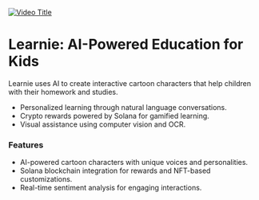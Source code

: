 [![Video Title](https://img.youtube.com/vi/OAgT0hXcPYQ/0.jpg)](https://www.youtube.com/watch?v=OAgT0hXcPYQ)




# Learnie: AI-Powered Education for Kids
Learnie uses AI to create interactive cartoon characters that help children with their homework and studies. 
- Personalized learning through natural language conversations.
- Crypto rewards powered by Solana for gamified learning.
- Visual assistance using computer vision and OCR.

### Features
- AI-powered cartoon characters with unique voices and personalities.
- Solana blockchain integration for rewards and NFT-based customizations.
- Real-time sentiment analysis for engaging interactions.
